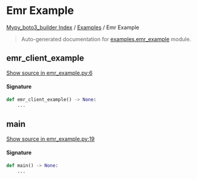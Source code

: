 # Emr Example

[Mypy_boto3_builder Index](../README.md#mypy_boto3_builder-index) /
[Examples](./index.md#examples) /
Emr Example

> Auto-generated documentation for [examples.emr_example](https://github.com/youtype/mypy_boto3_builder/blob/main/examples/emr_example.py) module.

## emr_client_example

[Show source in emr_example.py:6](https://github.com/youtype/mypy_boto3_builder/blob/main/examples/emr_example.py#L6)

#### Signature

```python
def emr_client_example() -> None:
    ...
```



## main

[Show source in emr_example.py:19](https://github.com/youtype/mypy_boto3_builder/blob/main/examples/emr_example.py#L19)

#### Signature

```python
def main() -> None:
    ...
```
